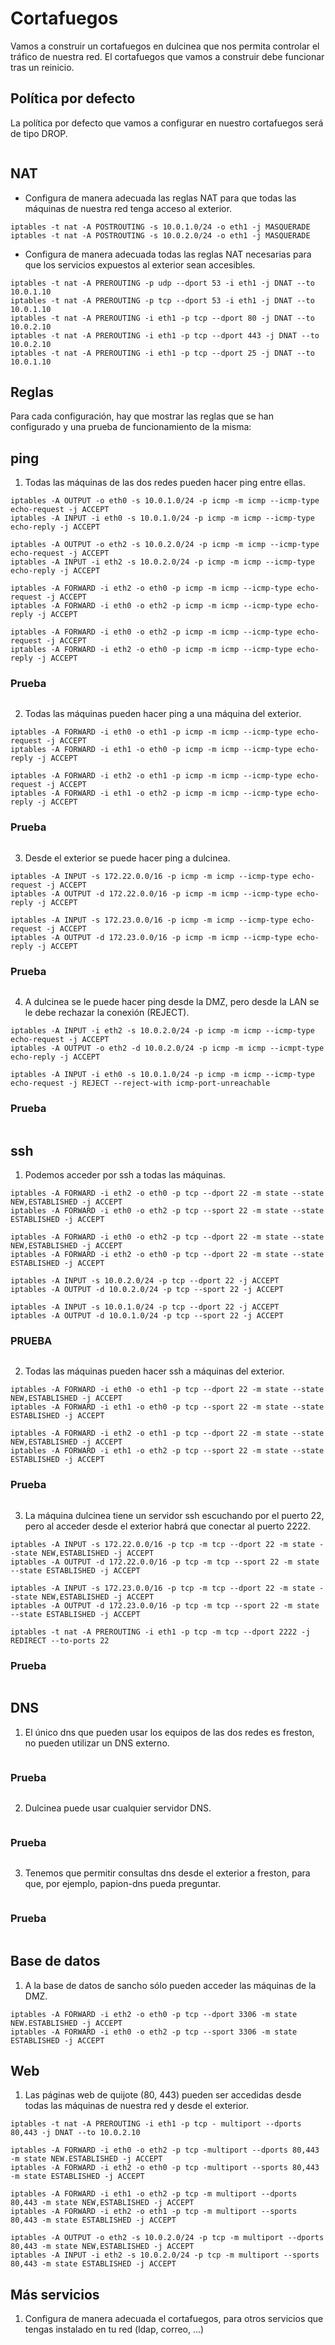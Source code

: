 # Cortafuegos

Vamos a construir un cortafuegos en dulcinea que nos permita controlar el 
tráfico de nuestra red. El cortafuegos que vamos a construir debe funcionar 
tras un reinicio.

## Política por defecto

La política por defecto que vamos a configurar en nuestro cortafuegos será de 
tipo DROP.

```

```

## NAT 

* Configura de manera adecuada las reglas NAT para que todas las máquinas de 
nuestra red tenga acceso al exterior.

```
iptables -t nat -A POSTROUTING -s 10.0.1.0/24 -o eth1 -j MASQUERADE
iptables -t nat -A POSTROUTING -s 10.0.2.0/24 -o eth1 -j MASQUERADE
```
   
* Configura de manera adecuada todas las reglas NAT necesarias para que los 
servicios expuestos al exterior sean accesibles.

```
iptables -t nat -A PREROUTING -p udp --dport 53 -i eth1 -j DNAT --to 10.0.1.10
iptables -t nat -A PREROUTING -p tcp --dport 53 -i eth1 -j DNAT --to 10.0.1.10
iptables -t nat -A PREROUTING -i eth1 -p tcp --dport 80 -j DNAT --to 10.0.2.10
iptables -t nat -A PREROUTING -i eth1 -p tcp --dport 443 -j DNAT --to 10.0.2.10
iptables -t nat -A PREROUTING -i eth1 -p tcp --dport 25 -j DNAT --to 10.0.1.10
```

## Reglas

Para cada configuración, hay que mostrar las reglas que se han configurado y 
una prueba de funcionamiento de la misma:


## ping

1. Todas las máquinas de las dos redes pueden hacer ping entre ellas.

```
iptables -A OUTPUT -o eth0 -s 10.0.1.0/24 -p icmp -m icmp --icmp-type echo-request -j ACCEPT
iptables -A INPUT -i eth0 -s 10.0.1.0/24 -p icmp -m icmp --icmp-type echo-reply -j ACCEPT

iptables -A OUTPUT -o eth2 -s 10.0.2.0/24 -p icmp -m icmp --icmp-type echo-request -j ACCEPT
iptables -A INPUT -i eth2 -s 10.0.2.0/24 -p icmp -m icmp --icmp-type echo-reply -j ACCEPT

iptables -A FORWARD -i eth2 -o eth0 -p icmp -m icmp --icmp-type echo-request -j ACCEPT
iptables -A FORWARD -i eth0 -o eth2 -p icmp -m icmp --icmp-type echo-reply -j ACCEPT

iptables -A FORWARD -i eth0 -o eth2 -p icmp -m icmp --icmp-type echo-request -j ACCEPT
iptables -A FORWARD -i eth2 -o eth0 -p icmp -m icmp --icmp-type echo-reply -j ACCEPT
```
   
### Prueba

```

```


2. Todas las máquinas pueden hacer ping a una máquina del exterior.
   
```
iptables -A FORWARD -i eth0 -o eth1 -p icmp -m icmp --icmp-type echo-request -j ACCEPT
iptables -A FORWARD -i eth1 -o eth0 -p icmp -m icmp --icmp-type echo-reply -j ACCEPT

iptables -A FORWARD -i eth2 -o eth1 -p icmp -m icmp --icmp-type echo-request -j ACCEPT
iptables -A FORWARD -i eth1 -o eth2 -p icmp -m icmp --icmp-type echo-reply -j ACCEPT
```

### Prueba

```

```

3. Desde el exterior se puede hacer ping a dulcinea.
   
```
iptables -A INPUT -s 172.22.0.0/16 -p icmp -m icmp --icmp-type echo-request -j ACCEPT
iptables -A OUTPUT -d 172.22.0.0/16 -p icmp -m icmp --icmp-type echo-reply -j ACCEPT

iptables -A INPUT -s 172.23.0.0/16 -p icmp -m icmp --icmp-type echo-request -j ACCEPT
iptables -A OUTPUT -d 172.23.0.0/16 -p icmp -m icmp --icmp-type echo-reply -j ACCEPT
```

### Prueba 

```

```

4. A dulcinea se le puede hacer ping desde la DMZ, pero desde la LAN se le debe 
rechazar la conexión (REJECT).

```
iptables -A INPUT -i eth2 -s 10.0.2.0/24 -p icmp -m icmp --icmp-type echo-request -j ACCEPT
iptables -A OUTPUT -o eth2 -d 10.0.2.0/24 -p icmp -m icmp --icmpt-type echo-reply -j ACCEPT

iptables -A INPUT -i eth0 -s 10.0.1.0/24 -p icmp -m icmp --icmp-type echo-request -j REJECT --reject-with icmp-port-unreachable
```

### Prueba

```

```

## ssh

1. Podemos acceder por ssh a todas las máquinas.
   
```
iptables -A FORWARD -i eth2 -o eth0 -p tcp --dport 22 -m state --state NEW,ESTABLISHED -j ACCEPT
iptables -A FORWARD -i eth0 -o eth2 -p tcp --sport 22 -m state --state ESTABLISHED -j ACCEPT

iptables -A FORWARD -i eth0 -o eth2 -p tcp --dport 22 -m state --state NEW,ESTABLISHED -j ACCEPT
iptables -A FORWARD -i eth2 -o eth0 -p tcp --dport 22 -m state --state ESTABLISHED -j ACCEPT

iptables -A INPUT -s 10.0.2.0/24 -p tcp --dport 22 -j ACCEPT
iptables -A OUTPUT -d 10.0.2.0/24 -p tcp --sport 22 -j ACCEPT

iptables -A INPUT -s 10.0.1.0/24 -p tcp --dport 22 -j ACCEPT
iptables -A OUTPUT -d 10.0.1.0/24 -p tcp --sport 22 -j ACCEPT 
```

### PRUEBA

```

```


2. Todas las máquinas pueden hacer ssh a máquinas del exterior.
   
```
iptables -A FORWARD -i eth0 -o eth1 -p tcp --dport 22 -m state --state NEW,ESTABLISHED -j ACCEPT
iptables -A FORWARD -i eth1 -o eth0 -p tcp --sport 22 -m state --state ESTABLISHED -j ACCEPT

iptables -A FORWARD -i eth2 -o eth1 -p tcp --dport 22 -m state --state NEW,ESTABLISHED -j ACCEPT
iptables -A FORWARD -i eth1 -o eth2 -p tcp --sport 22 -m state --state ESTABLISHED -j ACCEPT
```

### Prueba

```

```

3. La máquina dulcinea tiene un servidor ssh escuchando por el puerto 22, pero 
al acceder desde el exterior habrá que conectar al puerto 2222.

```
iptables -A INPUT -s 172.22.0.0/16 -p tcp -m tcp --dport 22 -m state --state NEW,ESTABLISHED -j ACCEPT
iptables -A OUTPUT -d 172.22.0.0/16 -p tcp -m tcp --sport 22 -m state --state ESTABLISHED -j ACCEPT

iptables -A INPUT -s 172.23.0.0/16 -p tcp -m tcp --dport 22 -m state --state NEW,ESTABLISHED -j ACCEPT
iptables -A OUTPUT -d 172.23.0.0/16 -p tcp -m tcp --sport 22 -m state --state ESTABLISHED -j ACCEPT

iptables -t nat -A PREROUTING -i eth1 -p tcp -m tcp --dport 2222 -j REDIRECT --to-ports 22
```

### Prueba

```

```


## DNS

1. El único dns que pueden usar los equipos de las dos redes es freston, no 
pueden utilizar un DNS externo.
   
```

```

### Prueba

```

```

2. Dulcinea puede usar cualquier servidor DNS.

```

```

### Prueba

```

```

3. Tenemos que permitir consultas dns desde el exterior a freston, para que, 
por ejemplo, papion-dns pueda preguntar.

```

```

### Prueba

```

```

## Base de datos

1. A la base de datos de sancho sólo pueden acceder las máquinas de la DMZ.

```
iptables -A FORWARD -i eth2 -o eth0 -p tcp --dport 3306 -m state NEW.ESTABLISHED -j ACCEPT
iptables -A FORWARD -i eth0 -o eth2 -p tcp --sport 3306 -m state ESTABLISHED -j ACCEPT
```

## Web

1. Las páginas web de quijote (80, 443) pueden ser accedidas desde todas las 
máquinas de nuestra red y desde el exterior.

```
iptables -t nat -A PREROUTING -i eth1 -p tcp - multiport --dports 80,443 -j DNAT --to 10.0.2.10

iptables -A FORWARD -i eth0 -o eth2 -p tcp -multiport --dports 80,443 -m state NEW.ESTABLISHED -j ACCEPT
iptables -A FORWARD -i eth2 -o eth0 -p tcp -multiport --sports 80,443 -m state ESTABLISHED -j ACCEPT

iptables -A FORWARD -i eth1 -o eth2 -p tcp -m multiport --dports 80,443 -m state NEW,ESTABLISHED -j ACCEPT
iptables -A FORWARD -i eth2 -o eth1 -p tcp -m multiport --sports 80,443 -m state ESTABLISHED -j ACCEPT

iptables -A OUTPUT -o eth2 -s 10.0.2.0/24 -p tcp -m multiport --dports 80,443 -m state NEW,ESTABLISHED -j ACCEPT
iptables -A INPUT -i eth2 -s 10.0.2.0/24 -p tcp -m multiport --sports 80,443 -m state ESTABLISHED -j ACCEPT
```

## Más servicios

1. Configura de manera adecuada el cortafuegos, para otros servicios que tengas 
instalado en tu red (ldap, correo, ...)

```

```
